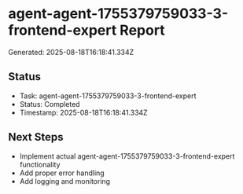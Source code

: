 # agent-agent-1755379759033-3-frontend-expert Report

Generated: 2025-08-18T16:18:41.334Z

## Status
- Task: agent-agent-1755379759033-3-frontend-expert
- Status: Completed
- Timestamp: 2025-08-18T16:18:41.334Z

## Next Steps
- Implement actual agent-agent-1755379759033-3-frontend-expert functionality
- Add proper error handling
- Add logging and monitoring
